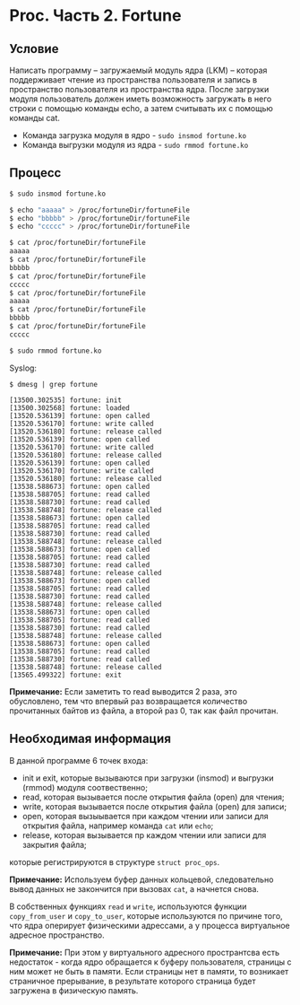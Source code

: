 # Proc. Часть 2. Fortune

## Условие

Написать программу – загружаемый модуль ядра (LKM) – которая поддерживает чтение из пространства пользователя и запись в пространство пользователя из пространства ядра. 
После загрузки модуля пользователь должен иметь возможность загружать в него строки с помощью команды echo, а затем считывать их с помощью команды cat.

- Команда загрузка модуля в ядро - `sudo insmod fortune.ko`
- Команда выгрузки модуля из ядра - `sudo rmmod fortune.ko`

## Процесс

```bash
$ sudo insmod fortune.ko

$ echo "aaaaa" > /proc/fortuneDir/fortuneFile 
$ echo "bbbbb" > /proc/fortuneDir/fortuneFile 
$ echo "ccccc" > /proc/fortuneDir/fortuneFile 

$ cat /proc/fortuneDir/fortuneFile
aaaaa
$ cat /proc/fortuneDir/fortuneFile
bbbbb
$ cat /proc/fortuneDir/fortuneFile 
ccccc
$ cat /proc/fortuneDir/fortuneFile
aaaaa
$ cat /proc/fortuneDir/fortuneFile
bbbbb
$ cat /proc/fortuneDir/fortuneFile 
ccccc

$ sudo rmmod fortune.ko
```

Syslog:
```
$ dmesg | grep fortune

[13500.302535] fortune: init
[13500.302568] fortune: loaded
[13520.536139] fortune: open called
[13520.536170] fortune: write called
[13520.536180] fortune: release called
[13520.536139] fortune: open called
[13520.536170] fortune: write called
[13520.536180] fortune: release called
[13520.536139] fortune: open called
[13520.536170] fortune: write called
[13520.536180] fortune: release called
[13538.588673] fortune: open called
[13538.588705] fortune: read called
[13538.588730] fortune: read called
[13538.588748] fortune: release called
[13538.588673] fortune: open called
[13538.588705] fortune: read called
[13538.588730] fortune: read called
[13538.588748] fortune: release called
[13538.588673] fortune: open called
[13538.588705] fortune: read called
[13538.588730] fortune: read called
[13538.588748] fortune: release called
[13538.588673] fortune: open called
[13538.588705] fortune: read called
[13538.588730] fortune: read called
[13538.588748] fortune: release called
[13538.588673] fortune: open called
[13538.588705] fortune: read called
[13538.588730] fortune: read called
[13538.588748] fortune: release called
[13538.588673] fortune: open called
[13538.588705] fortune: read called
[13538.588730] fortune: read called
[13538.588748] fortune: release called
[13565.499322] fortune: exit
```

**Примечание:** Если заметить то read выводится 2 раза, это обусловлено, тем что впервый раз возвращается количество прочитанных байтов из файла, а второй раз 0, так как файл прочитан.

## Необходимая информация

В данной программе 6 точек входа:
- init и exit, которые вызываются при загрузки (insmod) и выгрузки (rmmod) модуля соотвественно;
- read, которая вызывается после открытия файла (open) для чтения; 
- write, которая вызывается после открытия файла (open) для записи;
- open, которая вызыывается при каждом чтении или записи для открытия файла, например команда `cat` или `echo`;
- release, которая вызывается пр каждом чтении или записи для закрытия файла;

которые регистрируются в структуре `struct proc_ops`.

**Примечание:** Используем буфер данных кольцевой, следовательно вывод данных не закончится при вызовах `cat`, а начнется снова.

В собственных функцияx `read` и `write`, используются функции `copy_from_user` и `copy_to_user`, которые используются по причине того, что ядра оперирует физическими адрессами, а у процесса виртуальное адресное пространство.

**Примечание:** При этом у виртуального адресного пространтсва есть недостаток - когда ядро обращается к буферу пользователя, страницы с ним может не быть в памяти. Если страницы нет в памяти, то возникает страничное прерывание, в результате которого страница будет загружена в физическую память.






